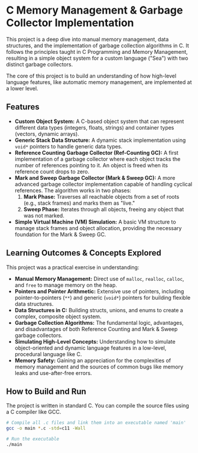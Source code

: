 # C Memory Management & Garbage Collector Implementation

This project is a deep dive into manual memory management, data structures, and the implementation of garbage collection algorithms in C. It follows the principles taught in C Programming and Memory Management, resulting in a simple object system for a custom language ("Sea") with two distinct garbage collectors.

The core of this project is to build an understanding of how high-level language features, like automatic memory management, are implemented at a lower level.

## Features

-   **Custom Object System:** A C-based object system that can represent different data types (integers, floats, strings) and container types (vectors, dynamic arrays).
-   **Generic Stack Data Structure:** A dynamic stack implementation using `void*` pointers to handle generic data types.
-   **Reference Counting Garbage Collector (Ref-Counting GC):** A first implementation of a garbage collector where each object tracks the number of references pointing to it. An object is freed when its reference count drops to zero.
-   **Mark and Sweep Garbage Collector (Mark & Sweep GC):** A more advanced garbage collector implementation capable of handling cyclical references. The algorithm works in two phases:
    1.  **Mark Phase:** Traverses all reachable objects from a set of roots (e.g., stack frames) and marks them as "live."
    2.  **Sweep Phase:** Iterates through all objects, freeing any object that was not marked.
-   **Simple Virtual Machine (VM) Simulation:** A basic VM structure to manage stack frames and object allocation, providing the necessary foundation for the Mark & Sweep GC.

## Learning Outcomes & Concepts Explored

This project was a practical exercise in understanding:

-   **Manual Memory Management:** Direct use of `malloc`, `realloc`, `calloc`, and `free` to manage memory on the heap.
-   **Pointers and Pointer Arithmetic:** Extensive use of pointers, including pointer-to-pointers (`**`) and generic (`void*`) pointers for building flexible data structures.
-   **Data Structures in C:** Building structs, unions, and enums to create a complex, composite object system.
-   **Garbage Collection Algorithms:** The fundamental logic, advantages, and disadvantages of both Reference Counting and Mark & Sweep garbage collectors.
-   **Simulating High-Level Concepts:** Understanding how to simulate object-oriented and dynamic language features in a low-level, procedural language like C.
-   **Memory Safety:** Gaining an appreciation for the complexities of memory management and the sources of common bugs like memory leaks and use-after-free errors.

## How to Build and Run

The project is written in standard C. You can compile the source files using a C compiler like GCC.

```bash
# Compile all .c files and link them into an executable named 'main'
gcc -o main *.c -std=c11 -Wall

# Run the executable
./main
